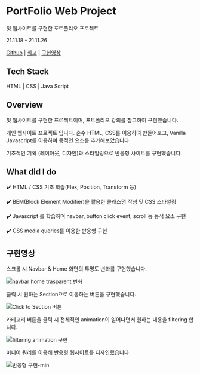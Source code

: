 # **PortFolio Web Project**

첫 웹사이트를 구현한 포트폴리오 프로젝트

21.11.18 - 21.11.26

[Github](https://github.com/Seokho0120/Portfolio.git) | [회고](https://velog.io/@leesegho/%ED%8F%AC%ED%8A%B8%ED%8F%B4%EB%A6%AC%EC%98%A4-%ED%94%84%EB%A1%9C%EC%A0%9D%ED%8A%B8) | [구현영상](https://seokho0120.github.io/Portfolio/)

## Tech Stack

HTML | CSS | Java Script

## Overview

첫 웹사이트를 구현한 프로젝트이며, 포트폴리오 강의를 참고하여 구현했습니다.

개인 웹사이트 프로젝트 입니다. 순수 HTML, CSS를 이용하여 만들어보고, Vanilla Javascript를 이용하여 동적인 요소를 추가해보았습니다.

기초적인 기획 (레이아웃, 디자인)과 스타일링으로 반응형 사이트를 구현했습니다.

## What did I do

✔️ HTML / CSS 기초 학습(Flex, Position, Transform 등)

✔️ BEM(Block Element Modifier)을 활용한 클래스명 작성 및 CSS 스타일링

✔️ Javascript 를 학습하며 navbar, button click event, scroll 등 동적 요소 구현

✔️ CSS media queries를 이용한 반응형 구현

## 구현영상

스크롤 시 Navbar & Home 화면의 투명도 변화를 구현했습니다.

![navbar home trasparent 변화](https://user-images.githubusercontent.com/93597794/160514122-82713ebf-1aca-466e-a146-09c5ba567a45.gif)

클릭 시 원하는 Section으로 이동하는 버튼을 구현했습니다.

![Click to Section 버튼](https://user-images.githubusercontent.com/93597794/160514391-c2c56288-21ed-4c59-a166-2999486f8107.gif)

카테고리 버튼을 클릭 시 전체적인 animation이 일어나면서 원하는 내용을 filtering 합니다.

![filtering animation 구현](https://user-images.githubusercontent.com/93597794/160514395-8c392548-b8e6-450e-a81c-c7dc72d5d8f7.gif)

미디어 쿼리를 이용해 반응형 웹사이트를 디자인했습니다.

![반응형 구현-min](https://user-images.githubusercontent.com/93597794/160514376-50eecf22-84c4-4b4c-89ac-5598d4b71694.gif)
